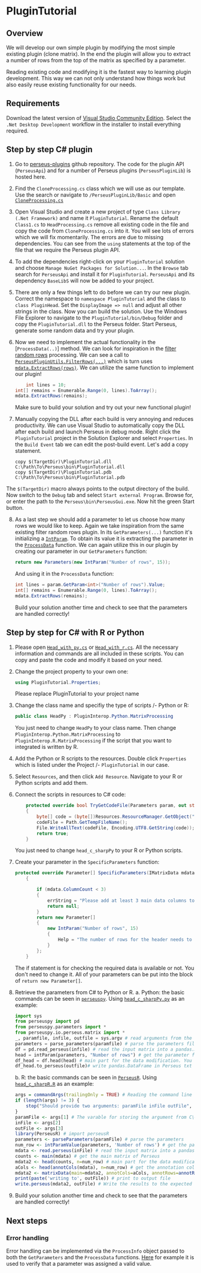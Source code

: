 ﻿# PluginTutorial

## Overview

We will develop our own simple plugin by modifying the most simple existing plugin (clone matrix).
In the end the plugin will allow you to extract a number of rows from the top of the matrix as specified
by a parameter.

Reading existing code and modifying it is the fastest way to learning plugin development.
This way we can not only understand how things work but also easily reuse existing functionality for our needs.

## Requirements

Download the latest version of [Visual Studio Community Edition](https://www.visualstudio.com/downloads/).
Select the `.Net Desktop Development` workflow in the installer to install everything required.

## Step by step C\# plugin

1. Go to [perseus-plugins](https://github.com/jurgencox/perseus-plugins) github repository. The code for the plugin API
(`PerseusApi`) and for a number of Perseus plugins (`PerseusPluginLib`) is hosted here.

2. Find the `CloneProcessing.cs` class which we will use as our template. Use the search or navigate to `/PerseusPluginLib/Basic`
and open [`CloneProcessing.cs`](https://github.com/JurgenCox/perseus-plugins/blob/master/PerseusPluginLib/Basic/CloneProcessing.cs)

3. Open Visual Studio and create a new project of type `Class Library (.Net Framework)`
and name it `PluginTutorial`. Rename the default `Class1.cs` to
`HeadProcessing.cs` remove all existing code in the file and copy the code from
`CloneProcessing.cs` into it.  You will see lots of errors which we will fix
momentarily.  The errors are due to missing dependencies. You can see from the
`using` statements at the top of the file that we require the Perseus plugin
API.

4. To add the dependencies right-click on your `PluginTutorial` solution and 
choose `Manage NuGet Packages for Solution...`. In the `Browse` tab search for
`PerseusApi` and install it for `PluginTutorial`. `PerseusApi` and its
dependency `BaseLibS` will now be added to your project.

5. There are only a few things left to do before we can try our new plugin.
Correct the namespace to `namespace PluginTutorial` and the class to `class
PluginHead`.  Set the `DisplayImage => null` and adjust all other strings
in the class.  Now you can build the solution. Use the Windows File Explorer to
navigate to the `PluginTutorial/bin/Debug` folder and copy the
`PluginTutorial.dll` to the Perseus folder.  Start Perseus, generate some
random data and try your plugin.

6. Now we need to implement the actual functionality in the [`ProcessData(..)`]
method. We can look for inspiration in the [filter random
rows](https://github.com/JurgenCox/perseus-plugins/blob/master/PerseusPluginLib/Filter/FilterRandomRows.cs)
processing. We can see a call to
[`PerseusPluginUtils.FilterRows(...)`](https://github.com/JurgenCox/perseus-plugins/blob/master/PerseusPluginLib/Filter/FilterRandomRows.cs#L43)
which is turn uses
[`mdata.ExtractRows(rows)`](https://github.com/JurgenCox/perseus-plugins/blob/master/PerseusPluginLib/Utils/PerseusPluginUtils.cs#L50).
We can utilize the same function to implement our plugin!

	```csharp
        int lines = 10;
	int[] remains = Enumerable.Range(0, lines).ToArray();
	mdata.ExtractRows(remains);
	```
	Make sure to build your solution and try out your new functional plugin!

7. Manually copying the DLL after each build is very annoying and reduces productivity. We can
use Visual Studio to automatically copy the DLL after each build and launch Perseus in debug
mode. Right click the `PluginTutorial` project in the Solution Explorer and select `Properties`.
In the `Build Event` tab we can edit the post-build event. Let's add a copy statement.

	```batch
	copy $(TargetDir)\PluginTutorial.dll C:\Path\To\Perseus\bin\PluginTutorial.dll
	copy $(TargetDir)\PluginTutorial.pdb C:\Path\To\Perseus\bin\PluginTutorial.pdb
	```

The `$(TargetDir)` macro always points to the output directory of the build.
Now switch to the `Debug` tab and select `Start external Program`. Browse for,
or enter the path to the `Perseus\bin\PerseusGui.exe`. Now hit the green Start
button.

8. As a last step we should add a parameter to let us choose how many rows we would like to keep. Again we take inspiration from the same existing filter random rows plugin.
In its `GetParameters(...)` function it's initializing a [`IntParam`](https://github.com/JurgenCox/perseus-plugins/blob/master/PerseusPluginLib/Filter/FilterRandomRows.cs#L34).
To obtain its value it is extracting the parameter in the [`ProcessData`](https://github.com/JurgenCox/perseus-plugins/blob/master/PerseusPluginLib/Filter/FilterRandomRows.cs#L39) function.
We can again utilize this in our plugin by creating our parameter in our `GetParameters` function:
	```csharp
	return new Parameters(new IntParam("Number of rows", 15));
	```
	And using it in the `ProcessData` function:

	```csharp
	int lines = param.GetParam<int>("Number of rows").Value;
	int[] remains = Enumerable.Range(0, lines).ToArray();
	mdata.ExtractRows(remains);
	```
	
	Build your solution another time and check to see that the parameters are handled correctly!

## Step by step for C\# with R or Python

1. Please open [`Head_with_py.cs`](https://github.com/JurgenCox/perseus-plugin-programming/blob/master/PluginTutorial/Head_with_py.cs) or [`Head_with_r.cs`](https://github.com/JurgenCox/perseus-plugin-programming/blob/master/PluginTutorial/Head_with_r.cs).
All the necessary information and commands are all included in these scripts. You can copy and paste the code and modify it based on your need.

2. Change the project property to your own one:
    
	```csharp
    using PluginTutorial.Properties;
	```
	
	Please replace PluginTutorial to your project name

3. Change the class name and specifiy the type of scripts /- Python or R:
    
	```csharp
    public class HeadPy : PluginInterop.Python.MatrixProcessing
	```
	
	You just need to change `HeadPy` to your class name. Then change `PluginInterop.Python.MatrixProcessing` to `PluginInterop.R.MatrixProcessing` if the script that you want to integrated is written by R.

4. Add the Python or R scripts to the resources. Double click `Properties` which is listed under the Project /- `PluginTutorial` in our case.

5. Select `Resources`, and then click `Add Resource`. Navigate to your R or Python scripts and add them.

6. Connect the scripts in resources to C\# code:
    
	```csharp
        protected override bool TryGetCodeFile(Parameters param, out string codeFile)
        {
            byte[] code = (byte[])Resources.ResourceManager.GetObject("head_c_sharpPy");
            codeFile = Path.GetTempFileName();
            File.WriteAllText(codeFile, Encoding.UTF8.GetString(code));
            return true;
        }
	```
	
	You just need to change `head_c_sharpPy` to your R or Python scripts.

7. Create your parameter in the `SpecificParameters` function:
	
	```csharp
	protected override Parameter[] SpecificParameters(IMatrixData mdata, ref string errString)
        {

            if (mdata.ColumnCount < 3)
            {
                errString = "Please add at least 3 main data columns to the matrix.";
                return null;
            }
            return new Parameter[]
            {
                new IntParam("Number of rows", 15)
                {
                    Help = "The number of rows for the header needs to be kept."
                }
            };
        }
	```
    
	The if statement is for checking the required data is available or not. You don't need to change it.
	All of your parameters can be put into the block of `return new Parameter[]`.
	
8. Retrieve the parameters from C\# to Python or R.
    a. Python: the basic commands can be seen in [`perseuspy`](https://github.com/cox-labs/perseuspy). 
	Using [`head_c_sharpPy.py`](https://github.com/JurgenCox/perseus-plugin-programming/blob/master/PluginTutorial/Resources/head_c_sharpPy.py) as an example:
	
	```python
	import sys
    from perseuspy import pd
    from perseuspy.parameters import *
    from perseuspy.io.perseus.matrix import *
    _, paramfile, infile, outfile = sys.argv # read arguments from the command line (paramfile is the additional variable comparing to the basic command) 
    parameters = parse_parameters(paramfile) # parse the parameters file
    df = pd.read_perseus(infile) # read the input matrix into a pandas.DataFrame
    head = intParam(parameters, "Number of rows") # get the parameter from C\# code
    df_head = df.head(head) # main part for the data modification. You can add your own script from here.
    df_head.to_perseus(outfile)# write pandas.DataFrame in Perseus txt format
	```

    b. R: the basic commands can be seen in [`PerseusR`](https://github.com/cox-labs/PerseusR). 
	Using [`head_c_sharpR.R`](https://github.com/JurgenCox/perseus-plugin-programming/blob/master/PluginTutorial/Resources/head_c_sharpR.R) as an example:
	
	```R
	args = commandArgs(trailingOnly = TRUE) # Reading the command line arguments provided by Perseus and parsing the data.
    if (length(args) != 3) {
        stop("Should provide two arguments: paramFile inFile outFile", call. = FALSE)
    }
    paramFile <- args[1] # The varable for storing the argument from C\#
    inFile <- args[2]
    outFile <- args[3]
    library(PerseusR) # import perseusR
    parameters <- parseParameters(paramFile) # parse the parameters
    num_row <- intParamValue(parameters, 'Number of rows') # get the parameter
    mdata <- read.perseus(inFile) # read the input matrix into a pandas.DataFrame
    counts <- main(mdata) # get the main matrix of Perseus
    mdata2 <- head(counts, n=num_row) # main part for the data modification. You can add your own script from here. 
    aCols <- head(annotCols(mdata), n=num_row) # get the annotation columns of main matrix and reduce to the amount to the assigned number of rows
    mdata2 <- matrixData(main=mdata2, annotCols=aCols, annotRows=annotRows(mdata)) # update the matrix
    print(paste('writing to', outFile)) # print to output file
    write.perseus(mdata2, outFile) # Write the results to the expected locations in the Perseus formats.
	```
9. Build your solution another time and check to see that the parameters are handled correctly!
	
## Next steps

### Error handling
Error handling can be implemented via the `ProcessInfo` object passed to both the `GetParameters` and the `ProcessData` functions.
[Here](https://github.com/JurgenCox/perseus-plugins/blob/master/PerseusPluginLib/Basic/DeHyphenateIds.cs#L32-L36) for example it is used to verify
that a parameter was assigned a valid value.
